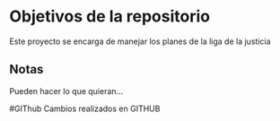 # Objetivos de la repositorio

Este proyecto se encarga de manejar los planes de la liga de la justicia


## Notas
Pueden hacer lo que quieran...

#GIThub 
Cambios realizados en GITHUB

